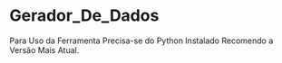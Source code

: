 # Gerador_De_Dados

Para Uso da Ferramenta Precisa-se do Python Instalado Recomendo a Versão Mais Atual. 
